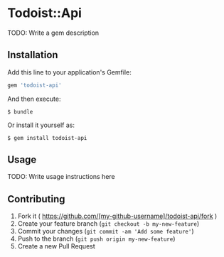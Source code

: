 # Todoist::Api

TODO: Write a gem description

## Installation

Add this line to your application's Gemfile:

```ruby
gem 'todoist-api'
```

And then execute:

    $ bundle

Or install it yourself as:

    $ gem install todoist-api

## Usage

TODO: Write usage instructions here

## Contributing

1. Fork it ( https://github.com/[my-github-username]/todoist-api/fork )
2. Create your feature branch (`git checkout -b my-new-feature`)
3. Commit your changes (`git commit -am 'Add some feature'`)
4. Push to the branch (`git push origin my-new-feature`)
5. Create a new Pull Request
